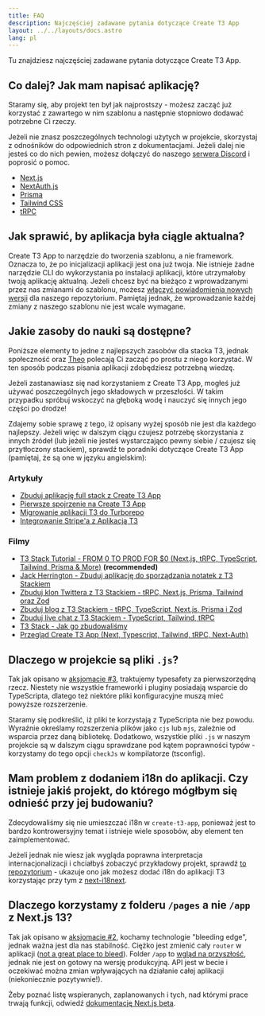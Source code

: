 ```yaml
---
title: FAQ
description: Najczęściej zadawane pytania dotyczące Create T3 App
layout: ../../layouts/docs.astro
lang: pl
---
```


Tu znajdziesz najczęściej zadawane pytania dotyczące Create T3 App.

## Co dalej? Jak mam napisać aplikację?

Staramy się, aby projekt ten był jak najprostszy - możesz zacząć już korzystać z zawartego w nim szablonu a następnie stopniowo dodawać potrzebne Ci rzeczy.

Jeżeli nie znasz poszczególnych technologi użytych w projekcie, skorzystaj z odnośników do odpowiednich stron z dokumentacjami. Jeżeli dalej nie jesteś co do nich pewien, możesz dołączyć do naszego [serwera Discord](https://t3.gg/discord) i poprosić o pomoc.

- [Next.js](https://nextjs.org/)
- [NextAuth.js](https://next-auth.js.org)
- [Prisma](https://prisma.io)
- [Tailwind CSS](https://tailwindcss.com)
- [tRPC](https://trpc.io)

## Jak sprawić, by aplikacja była ciągle aktualna?

Create T3 App to narzędzie do tworzenia szablonu, a nie framework. Oznacza to, że po inicjalizacji aplikacji jest ona już twoja. Nie istnieje żadne narzędzie CLI do wykorzystania po instalacji aplikacji, które utrzymałoby twoją aplikację aktualną. Jeżeli chcesz być na bieżąco z wprowadzanymi przez nas zmianami do szablonu, możesz [włączyć powiadomienia nowych wersji](https://docs.github.com/en/account-and-profile/managing-subscriptions-and-notifications-on-github/setting-up-notifications/configuring-notifications#configuring-your-watch-settings-for-an-individual-repository) dla naszego repozytorium. Pamiętaj jednak, że wprowadzanie każdej zmiany z naszego szablonu nie jest wcale wymagane.

## Jakie zasoby do nauki są dostępne?

Poniższe elementy to jedne z najlepszych zasobów dla stacka T3, jednak społeczność oraz [Theo](https://youtu.be/rzwaaWH0ksk?t=1436) polecają Ci zacząć po prostu z niego korzystać. W ten sposób podczas pisania aplikacji zdobędziesz potrzebną wiedzę.

Jeżeli zastanawiasz się nad korzystaniem z Create T3 App, mogłeś już używać poszczególnych jego składowych w przeszłości. W takim przypadku spróbuj wskoczyć na głęboką wodę i nauczyć się innych jego części po drodze!

Zdajemy sobie sprawę z tego, iż opisany wyżej sposób nie jest dla każdego najlepszy. Jeżeli więc w dalszym ciągu czujesz potrzebę skorzystania z innych źródeł (lub jeżeli nie jesteś wystarczająco pewny siebie / czujesz się przytłoczony stackiem), sprawdź te poradniki dotyczące Create T3 App (pamiętaj, że są one w języku angielskim):

### Artykuły

- [Zbuduj aplikację full stack z Create T3 App](https://www.nexxel.dev/blog/ct3a-guestbook)
- [Pierwsze spojrzenie na Create T3 App](https://dev.to/ajcwebdev/a-first-look-at-create-t3-app-1i8f)
- [Migrowanie aplikacji T3 do Turborepo](https://www.jumr.dev/blog/t3-turbo)
- [Integrowanie Stripe'a z Aplikacją T3](https://blog.nickramkissoon.com/posts/integrate-stripe-t3)

### Filmy

- [T3 Stack Tutorial - FROM 0 TO PROD FOR $0 (Next.js, tRPC, TypeScript, Tailwind, Prisma & More)](https://www.youtube.com/watch?v=YkOSUVzOAA4) **(recommended)**
- [Jack Herrington - Zbuduj aplikację do sporządzania notatek z T3 Stackiem](https://www.youtube.com/watch?v=J1gzN1SAhyM)
- [Zbuduj klon Twittera z T3 Stackiem - tRPC, Next.js, Prisma, Tailwind oraz Zod](https://www.youtube.com/watch?v=nzJsYJPCc80)
- [Zbuduj blog z T3 Stackiem - tRPC, TypeScript, Next.js, Prisma i Zod](https://www.youtube.com/watch?v=syEWlxVFUrY)
- [Zbuduj live chat z T3 Stackiem - TypeScript, Tailwind, tRPC](https://www.youtube.com/watch?v=dXRRY37MPuk)
- [T3 Stack - Jak go zbudowaliśmy](https://www.youtube.com/watch?v=H-FXwnEjSsI)
- [Przegląd Create T3 App (Next, Typescript, Tailwind, tRPC, Next-Auth)](https://www.youtube.com/watch?v=VJH8dsPtbeU)

## Dlaczego w projekcie są pliki `.js`?

Tak jak opisano w [aksjomacie #3](/pl/introduction#typesafety-nie-jest-opcjonalne), traktujemy typesafety za pierwszorzędną rzecz. Niestety nie wszystkie frameworki i pluginy posiadają wsparcie do TypeScripta, dlatego też niektóre pliki konfiguracyjne muszą mieć powyższe rozszerzenie.

Staramy się podkreślić, iż pliki te korzystają z TypeScripta nie bez powodu. Wyraźnie określamy rozszerzenia plików jako `cjs` lub `mjs`, zależnie od wsparcia przez daną bibliotekę. Dodatkowo, wszystkie pliki `.js` w naszym projekcie są w dalszym ciągu sprawdzane pod kątem poprawności typów - korzystamy do tego opcji `checkJs` w kompilatorze (tsconfig).

## Mam problem z dodaniem i18n do aplikacji. Czy istnieje jakiś projekt, do którego mógłbym się odnieść przy jej budowaniu?

Zdecydowaliśmy się nie umieszczać i18n w `create-t3-app`, ponieważ jest to bardzo kontrowersyjny temat i istnieje wiele sposobów, aby element ten zaimplementować.

Jeżeli jednak nie wiesz jak wygląda poprawna interpretacja internacjonalizacji i chciałbyś zobaczyć przykładowy projekt, sprawdź [to repozytorium](https://github.com/juliusmarminge/t3-i18n) - ukazuje ono jak możesz dodać i18n do aplikacji T3 korzystając przy tym z [next-i18next](https://github.com/i18next/next-i18next).

## Dlaczego korzystamy z folderu `/pages` a nie `/app` z Next.js 13?

Tak jak opisano w [aksjomacie #2](/pl/introduction#bleed-responsibly-korzystaj-rozważnie-z-nowych-technologii), kochamy technologie "bleeding edge", jednak ważna jest dla nas stabilność. Ciężko jest zmienić cały `router` w aplikacji ([not a great place to bleed](https://youtu.be/mnwUbtieOuI?t=1662)). Folder `/app` to [wgląd na przyszłość](https://youtu.be/rnsC-12PVlM?t=818), jednak nie jest on gotowy na wersję produkcyjną. API jest w becie i oczekiwać można zmian wpływających na działanie całej aplikacji (niekoniecznie pozytywnie!).

Żeby poznać listę wspieranych, zaplanowanych i tych, nad którymi prace trwają funkcji, odwiedź [dokumentację Next.js beta](https://beta.nextjs.org/docs/app-directory-roadmap#supported-and-planned-features).
